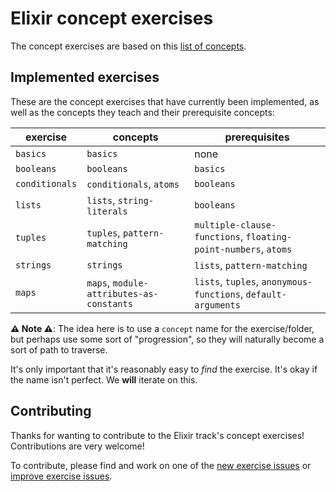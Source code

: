 # Elixir concept exercises

The concept exercises are based on this [list of concepts][docs-concept-exercises].

## Implemented exercises

These are the concept exercises that have currently been implemented, as well as the concepts they teach and their prerequisite concepts:

| exercise       | concepts                                 | prerequisites                                                  |
| -------------- | ---------------------------------------- | -------------------------------------------------------------- |
| `basics`       | `basics`                                 | none                                                           |
| `booleans`     | `booleans`                               | `basics`                                                       |
| `conditionals` | `conditionals`, `atoms`                  | `booleans`                                                     |
| `lists`        | `lists`, `string-literals`               | `booleans`                                                     |
| `tuples`       | `tuples`, `pattern-matching`             | `multiple-clause-functions`, `floating-point-numbers`, `atoms` |
| `strings`      | `strings`                                | `lists`, `pattern-matching`                                    |
| `maps`         | `maps`, `module-attributes-as-constants` | `lists`, `tuples`, `anonymous-functions`, `default-arguments`  |

**⚠ Note ⚠**: The idea here is to use a `concept` name for the exercise/folder, but perhaps use some sort of "progression", so they will naturally become a sort of path to traverse.

It's only important that it's reasonably easy to _find_ the exercise. It's okay if the name isn't perfect. We **will** iterate on this.

## Contributing

Thanks for wanting to contribute to the Elixir track's concept exercises! Contributions are very welcome!

To contribute, please find and work on one of the [new exercise issues][issues-new-exercise] or [improve exercise issues][issues-improve-exercise].

[docs-concept-exercises]: ../../reference/README.md
[issues-new-exercise]: https://github.com/exercism/v3/issues?utf8=%E2%9C%93&q=is%3Aopen+label%3Atrack%2Felixir+label%3Atype%2Fnew-exercise+label%3Astatus%2Fhelp-wanted
[issues-improve-exercise]: https://github.com/exercism/v3/issues?utf8=%E2%9C%93&q=is%3Aopen+label%3Atrack%2Felixir+label%3Atype%2Fimprove-exercise+label%3Astatus%2Fhelp-wanted
